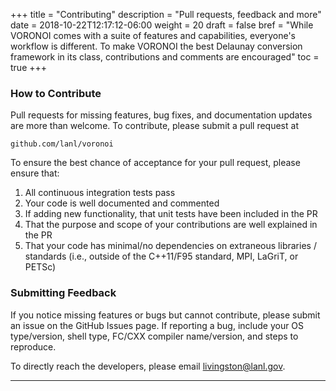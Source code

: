 +++
title = "Contributing"
description = "Pull requests, feedback and more"
date = 2018-10-22T12:17:12-06:00
weight = 20
draft = false
bref = "While VORONOI comes with a suite of features and capabilities, everyone's workflow is different. To make VORONOI the best Delaunay conversion framework in its class, contributions and comments are encouraged"
toc = true
+++

### How to Contribute ###

Pull requests for missing features, bug fixes, and documentation updates are more than welcome. To contribute, please submit a pull request at

    github.com/lanl/voronoi

To ensure the best chance of acceptance for your pull request, please ensure that:

1. All continuous integration tests pass
2. Your code is well documented and commented
3. If adding new functionality, that unit tests have been included in the PR
4. That the purpose and scope of your contributions are well explained in the PR
5. That your code has minimal/no dependencies on extraneous libraries / standards (i.e., outside of the C++11/F95 standard, MPI, LaGriT, or PETSc)

### Submitting Feedback ###

If you notice missing features or bugs but cannot contribute, please submit an issue on the GitHub Issues page. If reporting a bug, include your OS type/version, shell type, FC/CXX compiler name/version, and steps to reproduce.

To directly reach the developers, please email [livingston@lanl.gov](mailto:livingston@lanl.gov).


------------------------------------